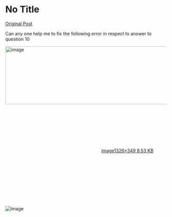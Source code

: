# No Title

[Original Post](https://discourse.onlinedegree.iitm.ac.in/t/161120/80)

<p>Can any one help me to fix the following error in respect to answer to question 10<br>
<div class="lightbox-wrapper"><a class="lightbox" href="https://europe1.discourse-cdn.com/flex013/uploads/iitm/original/3X/d/4/d49d43456a7b9072b78390e63753f65ec3512591.png" data-download-href="/uploads/short-url/ukS9M8hBlqTa8GohB6kFDpDu6Vb.png?dl=1" title="image" rel="noopener nofollow ugc"><img src="https://europe1.discourse-cdn.com/flex013/uploads/iitm/original/3X/d/4/d49d43456a7b9072b78390e63753f65ec3512591.png" alt="image" data-base62-sha1="ukS9M8hBlqTa8GohB6kFDpDu6Vb" width="690" height="181" data-dominant-color="FBFAFB"><div class="meta"><svg class="fa d-icon d-icon-far-image svg-icon" aria-hidden="true"><use href="#far-image"></use></svg><span class="filename">image</span><span class="informations">1326×349 8.53 KB</span><svg class="fa d-icon d-icon-discourse-expand svg-icon" aria-hidden="true"><use href="#discourse-expand"></use></svg></div></a></div></p>

![Image](https://europe1.discourse-cdn.com/flex013/uploads/iitm/original/3X/d/4/d49d43456a7b9072b78390e63753f65ec3512591.png)